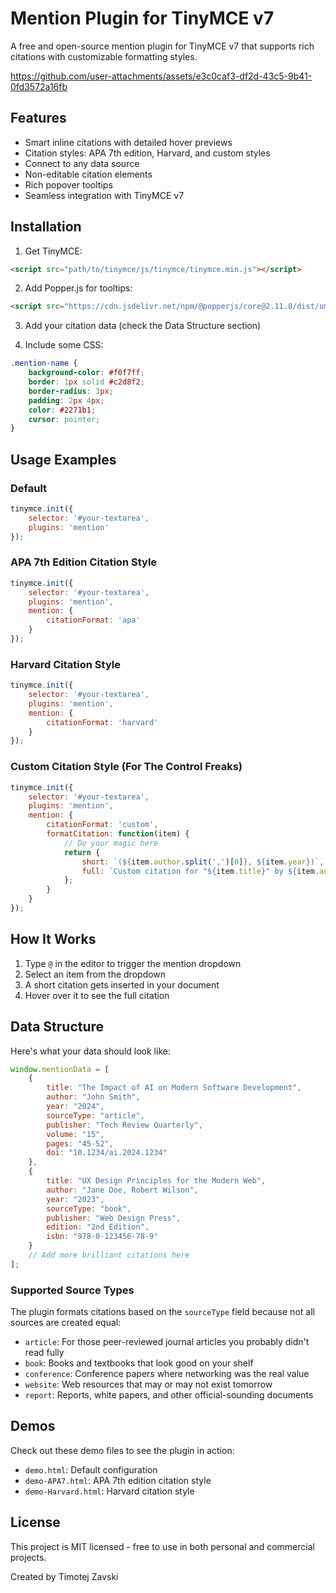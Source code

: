 # Mention Plugin for TinyMCE v7

A free and open-source mention plugin for TinyMCE v7 that supports rich citations with customizable formatting styles.

https://github.com/user-attachments/assets/e3c0caf3-df2d-43c5-9b41-0fd3572a16fb

## Features

- Smart inline citations with detailed hover previews
- Citation styles: APA 7th edition, Harvard, and custom styles
- Connect to any data source
- Non-editable citation elements
- Rich popover tooltips
- Seamless integration with TinyMCE v7

## Installation

1. Get TinyMCE:
```html
<script src="path/to/tinymce/js/tinymce/tinymce.min.js"></script>
```

2. Add Popper.js for tooltips:
```html
<script src="https://cdn.jsdelivr.net/npm/@popperjs/core@2.11.8/dist/umd/popper.min.js"></script>
```

3. Add your citation data (check the Data Structure section)

4. Include some CSS:
```css
.mention-name { 
    background-color: #f0f7ff; 
    border: 1px solid #c2d8f2; 
    border-radius: 3px; 
    padding: 2px 4px; 
    color: #2271b1; 
    cursor: pointer; 
}
```

## Usage Examples

### Default

```javascript
tinymce.init({
    selector: '#your-textarea',
    plugins: 'mention'
});
```

### APA 7th Edition Citation Style

```javascript
tinymce.init({
    selector: '#your-textarea',
    plugins: 'mention',
    mention: {
        citationFormat: 'apa'
    }
});
```

### Harvard Citation Style

```javascript
tinymce.init({
    selector: '#your-textarea',
    plugins: 'mention',
    mention: {
        citationFormat: 'harvard'
    }
});
```

### Custom Citation Style (For The Control Freaks)

```javascript
tinymce.init({
    selector: '#your-textarea',
    plugins: 'mention',
    mention: {
        citationFormat: 'custom',
        formatCitation: function(item) {
            // Do your magic here
            return {
                short: `(${item.author.split(',')[0]}, ${item.year})`,
                full: `Custom citation for "${item.title}" by ${item.author}`
            };
        }
    }
});
```

## How It Works

1. Type `@` in the editor to trigger the mention dropdown
2. Select an item from the dropdown
3. A short citation gets inserted in your document
4. Hover over it to see the full citation

## Data Structure

Here's what your data should look like:

```javascript
window.mentionData = [
    {
        title: "The Impact of AI on Modern Software Development",
        author: "John Smith",
        year: "2024",
        sourceType: "article",
        publisher: "Tech Review Quarterly",
        volume: "15",
        pages: "45-52",
        doi: "10.1234/ai.2024.1234"
    },
    {
        title: "UX Design Principles for the Modern Web",
        author: "Jane Doe, Robert Wilson",
        year: "2023",
        sourceType: "book",
        publisher: "Web Design Press",
        edition: "2nd Edition",
        isbn: "978-0-123456-78-9"
    }
    // Add more brilliant citations here
];
```

### Supported Source Types

The plugin formats citations based on the `sourceType` field because not all sources are created equal:

- `article`: For those peer-reviewed journal articles you probably didn't read fully
- `book`: Books and textbooks that look good on your shelf
- `conference`: Conference papers where networking was the real value
- `website`: Web resources that may or may not exist tomorrow
- `report`: Reports, white papers, and other official-sounding documents

## Demos

Check out these demo files to see the plugin in action:

- `demo.html`: Default configuration
- `demo-APA7.html`: APA 7th edition citation style
- `demo-Harvard.html`: Harvard citation style

## License

This project is MIT licensed - free to use in both personal and commercial projects.

Created by Timotej Zavski
